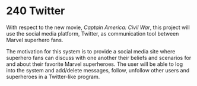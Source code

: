 # 240 Twitter

  With respect to the new movie, <i>Captain America: Civil War</i>, this project will use the social media platform, Twitter, as communication tool between Marvel superhero fans. 
  
  The motivation for this system is to provide a social media site where superhero fans can discuss with one another their beliefs and scenarios for and about their favorite Marvel superheroes. The user will be able to log into the system and add/delete messages, follow, unfollow other users and superheroes in a Twitter-like program.
